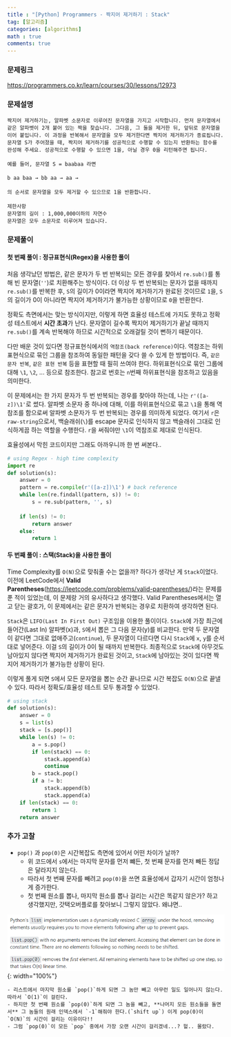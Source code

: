 ```yaml
---
title : "[Python] Programmers - 짝지어 제거하기 : Stack"
tag: [알고리즘]
categories: [algorithms]
math : true
comments: true
---
```


### 문제링크

https://programmers.co.kr/learn/courses/30/lessons/12973

### 문제설명

```
짝지어 제거하기는, 알파벳 소문자로 이루어진 문자열을 가지고 시작합니다. 먼저 문자열에서 같은 알파벳이 2개 붙어 있는 짝을 찾습니다. 그다음, 그 둘을 제거한 뒤, 앞뒤로 문자열을 이어 붙입니다. 이 과정을 반복해서 문자열을 모두 제거한다면 짝지어 제거하기가 종료됩니다. 문자열 S가 주어졌을 때, 짝지어 제거하기를 성공적으로 수행할 수 있는지 반환하는 함수를 완성해 주세요. 성공적으로 수행할 수 있으면 1을, 아닐 경우 0을 리턴해주면 됩니다.

예를 들어, 문자열 S = baabaa 라면

b aa baa → bb aa → aa →

의 순서로 문자열을 모두 제거할 수 있으므로 1을 반환합니다.

제한사항
문자열의 길이 : 1,000,000이하의 자연수
문자열은 모두 소문자로 이루어져 있습니다.
```

### 문제풀이

#### 첫 번째 풀이 : 정규표현식(Regex)을 사용한 풀이

처음 생각났던 방법은, 같은 문자가 두 번 반복되는 모든 경우를 찾아서 `re.sub()`를 통해 빈 문자열(`''`)로 치환해주는 방식이다. 더 이상 두 번 반복되는 문자가 없을 때까지 `re.sub()`를 반복한 후, `S`의 길이가 0이라면 짝지어 제거하기가 완료된 것이므로 `1`을, `S`의 길이가 0이 아니라면 짝지어 제거하기가 불가능한 상황이므로 `0`을 반환한다.

정확도 측면에서는 맞는 방식이지만, 이렇게 하면 효율성 테스트에 가지도 못하고 정확성 테스트에서 **시간 초과**가 난다. 문자열이 길수록 짝지어 제거하기가 끝날 때까지 `re.sub()`를 계속 반복해야 하므로 시간적으로 오래걸릴 것이 뻔하기 때문이다.

다만 배운 것이 있다면 정규표현식에서의 `역참조(back reference)`이다. 역참조는 하위표현식으로 묶인 그룹을 참조하여 동일한 패턴을 갖다 쓸 수 있게 한 방법이다. 즉, `같은 문자 반복`, `같은 표현 반복` 등을 표현할 때 필히 쓰여야 한다. 하위표현식으로 묶인 그룹에 대해 `\1`, `\2`, ... 등으로 참조한다. 참고로 번호는 `n`번째 하위표현식을 참조하고 있음을 의미한다. 

이 문제에서는 한 가지 문자가 두 번 반복되는 경우를 찾아야 하는데, 나는 `r'([a-z])\1'`로 썼다. 알파벳 소문자 중 하나에 대해, 이를 하위표현식으로 묶고 `\1`을 통해 역참조를 함으로써 알파벳 소문자가 두 번 반복되는 경우를 의미하게 되었다. 여기서 `r`은 `raw-string`으로서, 백슬래쉬(`\`)를 escape 문자로 인식하지 않고 백슬래쉬 그대로 인식하게끔 하는 역할을 수행한다. `r`을 써줘야만 `\1`이 역참조로 제대로 인식된다.

효율성에서 막힌 코드이지만 그래도 아까우니까 한 번 써본다..

```python
# using Regex - high time complexity
import re
def solution(s):
    answer = 0
    pattern = re.compile(r'([a-z])\1') # back reference
    while len(re.findall(pattern, s)) != 0:
        s = re.sub(pattern, '', s)
    
    if len(s) != 0:
        return answer
    else:
        return 1
```



#### 두 번째 풀이 : 스택(Stack)을 사용한 풀이

Time Complexity를 `O(N)`으로 맞춰줄 수는 없을까? 하다가 생각난 게 `Stack`이었다. 이전에  LeetCode에서 **Valid Parentheses**(https://leetcode.com/problems/valid-parentheses/)라는 문제를 푼 적이 있었는데, 이 문제랑 거의 유사하다고 생각했다. Valid Parentheses에서는 열고 닫는 괄호가, 이 문제에서는 같은 문자가 반복되는 경우로 치환하여 생각하면 된다.

`Stack`은 `LIFO(Last In First Out)` 구조임을 이용한 풀이이다. `Stack`에 가장 최근에 들어간(Last In) 알파벳(x)과, `S`에서 뽑은 그 다음 문자(y)를 비교한다. 만약 두 문자열이 같다면 그대로 없애주고(`continue`), 두 문자열이 다르다면 다시 `Stack`에 `x`, `y`를 순서대로 넣어준다. 이걸 `S`의 길이가 0이 될 때까지 반복한다. 최종적으로 `Stack`에 아무것도 남아있지 않다면 짝지어 제거하기가 완료된 것이고, `Stack`에 남아있는 것이 있다면 짝지어 제거하기가 불가능한 상황이 된다.

이렇게 풀게 되면 `S`에서 모든 문자열을 뽑는 순간 끝나므로 시간 복잡도 `O(N)`으로 끝낼 수 있다. 따라서 정확도/효율성 테스트 모두 통과할 수 있었다.

```python
# using stack
def solution(s):
    answer = 0
    s = list(s)
    stack = [s.pop()]
    while len(s) != 0:
        a = s.pop()
        if len(stack) == 0:
            stack.append(a)
            continue
        b = stack.pop()
        if a != b:
            stack.append(b)
            stack.append(a)
    if len(stack) == 0:
        return 1
    return answer
```



### 추가 고찰

- `pop()` 과 `pop(0)`은 시간복잡도 측면에 있어서 어떤 차이가 날까? 
  - 위 코드에서 `s`에서는 마지막 문자를 먼저 뺴든, 첫 번째 문자를 먼저 빼든 정답은 달라지지 않는다.
  - 따라서 첫 번째 문자를 빼려고 `pop(0)`을 쓰면 효율성에서 갑자기 시간이 엄청나게 증가한다. 
  - 첫 번째 원소를 뽑나, 마지막 원소를 뽑나 걸리는 시간은 똑같지 않은가? 하고 생각했지만, 갓택오버플로를 찾아보니 그렇지 않았다. 왜냐면..

![image-20210715022950436](/assets/img/post-images/image-20210715022950436.png){: width="100%"}

	- 리스트에서 마지막 원소를 `pop()`하게 되면 그 놈만 빼고 아무런 일도 일어나지 않는다. 따라서 `O(1)`이 걸린다.
	- 하지만 첫 번째 원소를 `pop(0)`하게 되면 그 놈을 빼고, **나머지 모든 원소들을 돌면서** 그 놈들의 원래 인덱스에서 `-1`해줘야 한다.(`shift up`) 이게 pop(0)이 `O(N)`의 시간이 걸리는 이유이다!!
	- 그럼 `pop(0)`이 모든 `pop` 중에서 가장 오랜 시간이 걸리겠네...? 헐.. 몰랐다.